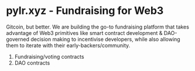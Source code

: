 # pylr.xyz - Fundraising for Web3
Gitcoin, but better. We are building the go-to fundraising platform that takes advantage of Web3 primitives like smart contract development & DAO-governed decision making to incentivise developers, while also allowing them to iterate with their early-backers/community. 

1. Fundraising/voting contracts
2. DAO contracts
